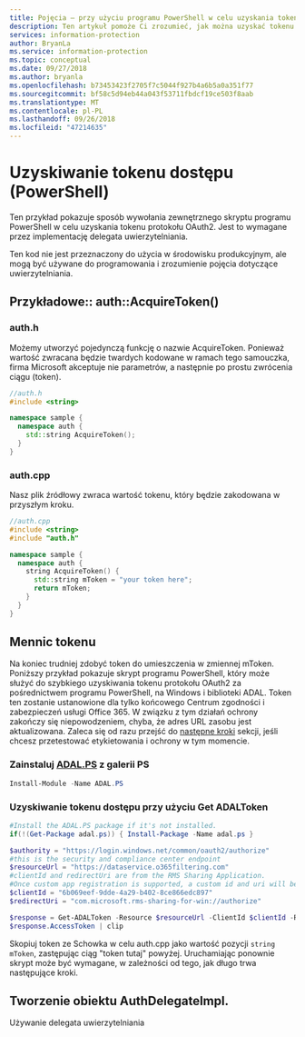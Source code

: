 ```yaml
---
title: Pojęcia — przy użyciu programu PowerShell w celu uzyskania tokenu dostępu.
description: Ten artykuł pomoże Ci zrozumieć, jak można uzyskać tokenu dostępu OAuth2 przy użyciu programu PowerShell. Jest to wymagane przez implementację delegata uwierzytelniania.
services: information-protection
author: BryanLa
ms.service: information-protection
ms.topic: conceptual
ms.date: 09/27/2018
ms.author: bryanla
ms.openlocfilehash: b73453423f2705f7c5044f927b4a6b5a0a351f77
ms.sourcegitcommit: bf58c5d94eb44a043f53711fbdcf19ce503f8aab
ms.translationtype: MT
ms.contentlocale: pl-PL
ms.lasthandoff: 09/26/2018
ms.locfileid: "47214635"
---
```

# <a name="acquire-an-access-token-powershell"></a>Uzyskiwanie tokenu dostępu (PowerShell)

Ten przykład pokazuje sposób wywołania zewnętrznego skryptu programu PowerShell w celu uzyskania tokenu protokołu OAuth2. Jest to wymagane przez implementację delegata uwierzytelniania.

Ten kod nie jest przeznaczony do użycia w środowisku produkcyjnym, ale mogą być używane do programowania i zrozumienie pojęcia dotyczące uwierzytelniania. 

## <a name="sampleauthacquiretoken"></a>Przykładowe:: auth::AcquireToken()

### <a name="authh"></a>auth.h

Możemy utworzyć pojedynczą funkcję o nazwie AcquireToken. Ponieważ wartość zwracana będzie twardych kodowane w ramach tego samouczka, firma Microsoft akceptuje nie parametrów, a następnie po prostu zwrócenia ciągu (token).

```cpp
//auth.h
#include <string>

namespace sample {
  namespace auth {
    std::string AcquireToken();
  }
}
```

### <a name="authcpp"></a>auth.cpp

Nasz plik źródłowy zwraca wartość tokenu, który będzie zakodowana w przyszłym kroku.

```cpp
//auth.cpp
#include <string>
#include "auth.h"

namespace sample {
  namespace auth {
    string AcquireToken() {
      std::string mToken = "your token here";
      return mToken;
    }
  }
}
```

## <a name="mint-a-token"></a>Mennic tokenu

Na koniec trudniej zdobyć token do umieszczenia w zmiennej mToken. Poniższy przykład pokazuje skrypt programu PowerShell, który może służyć do szybkiego uzyskiwania tokenu protokołu OAuth2 za pośrednictwem programu PowerShell, na Windows i biblioteki ADAL. Token ten zostanie ustanowione dla tylko końcowego Centrum zgodności i zabezpieczeń usługi Office 365. W związku z tym działań ochrony zakończy się niepowodzeniem, chyba, że adres URL zasobu jest aktualizowana. Zaleca się od razu przejść do [następne kroki](#next-steps) sekcji, jeśli chcesz przetestować etykietowania i ochrony w tym momencie.

### <a name="install-adalpshttpswwwpowershellgallerycompackagesadalps31942-from-ps-gallery"></a>Zainstaluj [ADAL.PS](https://www.powershellgallery.com/packages/ADAL.PS/3.19.4.2) z galerii PS

```PowerShell
Install-Module -Name ADAL.PS
```

### <a name="use-get-adaltoken-to-obtain-the-access-token"></a>Uzyskiwanie tokenu dostępu przy użyciu Get ADALToken

```PowerShell
#Install the ADAL.PS package if it's not installed.
if(!(Get-Package adal.ps)) { Install-Package -Name adal.ps }

$authority = "https://login.windows.net/common/oauth2/authorize" 
#this is the security and compliance center endpoint
$resourceUrl = "https://dataservice.o365filtering.com"
#clientId and redirectUri are from the RMS Sharing Application. 
#Once custom app registration is supported, a custom id and uri will be required. 
$clientId = "6b069eef-9dde-4a29-b402-8ce866edc897"
$redirectUri = "com.microsoft.rms-sharing-for-win://authorize"

$response = Get-ADALToken -Resource $resourceUrl -ClientId $clientId -RedirectUri $redirectUri -Authority $authority -PromptBehavior:Always
$response.AccessToken | clip
```

Skopiuj token ze Schowka w celu auth.cpp jako wartość pozycji `string mToken`, zastępując ciąg "token tutaj" powyżej. Uruchamiając ponownie skrypt może być wymagane, w zależności od tego, jak długo trwa następujące kroki.

## <a name="creating-the-authdelegateimpl-object"></a>Tworzenie obiektu AuthDelegateImpl.

Używanie delegata uwierzytelniania 

